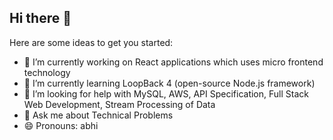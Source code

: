 ## Hi there 👋



Here are some ideas to get you started:

- 🔭 I’m currently working on React applications which uses micro frontend technology
- 🌱 I’m currently learning LoopBack 4 (open-source Node.js framework)
- 🤔 I’m looking for help with MySQL, AWS, API Specification, Full Stack Web Development, Stream Processing of Data
- 💬 Ask me about Technical Problems
- 😄 Pronouns: abhi
